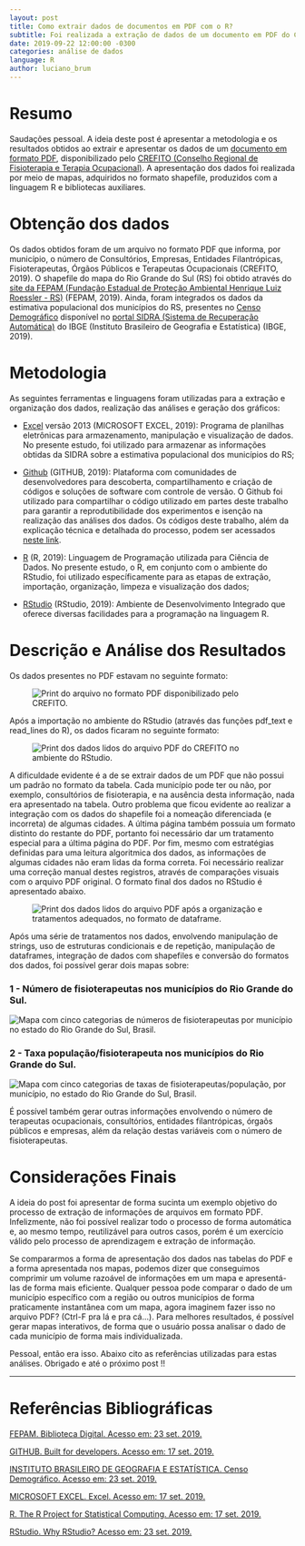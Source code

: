```yaml
---
layout: post
title: Como extrair dados de documentos em PDF com o R?
subtitle: Foi realizada a extração de dados de um documento em PDF do Conselho Regional de Fisioterapia e Terapia Ocupacional (CREFITO) do Rio Grande do Sul. Tais dados foram combinados com o mapa do RS. Além dos resultados interessantes, o how-to (como fazer) e ferramentas utilizadas são apresentadas.
date: 2019-09-22 12:00:00 -0300
categories: análise de dados
language: R
author: luciano_brum
---
```


<h1> Resumo </h1>

Saudações pessoal. A ideia deste post é apresentar a metodologia e os resultados obtidos ao extrair e apresentar os dados de um [documento em formato PDF](http://www.crefito5.org.br/wp-content/uploads/2019/06/total-por-municipio.pdf), disponibilizado pelo [CREFITO (Conselho Regional de Fisioterapia e Terapia Ocupacional)](http://www.crefito5.org.br/). A apresentação dos dados foi realizada por meio de mapas, adquiridos no formato shapefile, produzidos com a linguagem R e bibliotecas auxiliares.

<h1> Obtenção dos dados </h1>

Os dados obtidos foram de um arquivo no formato PDF que informa, por município, o número de Consultórios, Empresas, Entidades Filantrópicas, Fisioterapeutas, Órgãos Públicos e Terapeutas Ocupacionais (CREFITO, 2019). O shapefile do mapa do Rio Grande do Sul (RS) foi obtido através do [site da FEPAM (Fundação Estadual de Proteção Ambiental Henrique Luiz Roessler - RS)](http://www.fepam.rs.gov.br/biblioteca/geo/bases_geo.asp) (FEPAM, 2019). Ainda, foram integrados os dados da estimativa populacional dos municípios do RS, presentes no [Censo Demográfico](https://sidra.ibge.gov.br/tabela/200) disponível no [portal SIDRA (Sistema de Recuperação Automática)](https://sidra.ibge.gov.br) do IBGE (Instituto Brasileiro de Geografia e Estatística) (IBGE, 2019).


<h1> Metodologia </h1>

As seguintes ferramentas e linguagens foram utilizadas para a extração e organização dos dados, realização das análises e geração dos gráficos:

- [Excel](https://support.office.com/pt-br/excel) versão 2013 (MICROSOFT EXCEL, 2019): Programa de planilhas eletrônicas para armazenamento, manipulação e visualização de dados. No presente estudo, foi utilizado para armazenar as informações obtidas da SIDRA sobre a estimativa populacional dos municípios do RS;

- [Github](https://github.com/) (GITHUB, 2019): Plataforma com comunidades de desenvolvedores para descoberta, compartilhamento e criação de códigos e soluções de software com controle de versão. O Github foi utilizado para compartilhar o código utilizado em partes deste trabalho para garantir a reprodutibilidade dos experimentos e isenção na realização das análises dos dados. Os códigos deste trabalho, além da explicação técnica e detalhada do processo, podem ser acessados [neste link](https://github.com/Lubrum/Physiotherapists-Rio-Grande-do-Sul-Brazil).

- [R](https://www.r-project.org/) (R, 2019): Linguagem de Programação utilizada para Ciência de Dados. No presente estudo, o R, em conjunto com o ambiente do RStudio, foi utilizado específicamente para as etapas de extração, importação, organização, limpeza e visualização dos dados;

- [RStudio](https://www.rstudio.com/about/) (RStudio, 2019): Ambiente de Desenvolvimento Integrado que oferece diversas facilidades para a programação na linguagem R.

<h1> Descrição e Análise dos Resultados</h1>

Os dados presentes no PDF estavam no seguinte formato:

<figure class='zoom' style="background: url({{ site.baseurl }}/assets/img/post4/figure1.png)" >
    <img class="img_content" src="{{ site.baseurl }}/assets/img/post4/figure1.png" alt="Print do arquivo no formato PDF disponibilizado pelo CREFITO.">
</figure>

Após a importação no ambiente do RStudio (através das funções pdf_text e read_lines do R), os dados ficaram no seguinte formato:

<figure class='zoom' style="background: url({{ site.baseurl }}/assets/img/post4/figure2.png)" >
    <img class="img_content" src="{{ site.baseurl }}/assets/img/post4/figure2.png" alt="Print dos dados lidos do arquivo PDF do CREFITO no ambiente do RStudio.">
</figure>

A dificuldade evidente é a de se extrair dados de um PDF que não possui um padrão no formato da tabela. Cada município pode ter ou não, por exemplo, consultórios de fisioterapia, e na ausência desta informação, nada era apresentado na tabela. Outro problema que ficou evidente ao realizar a integração com os dados do shapefile foi a nomeação diferenciada (e incorreta) de algumas cidades. A última página também possuia um formato distinto do restante do PDF, portanto foi necessário dar um tratamento especial para a última página do PDF. Por fim, mesmo com estratégias definidas para uma leitura algoritmica dos dados, as informações de algumas cidades não eram lidas da forma correta. Foi necessário realizar uma correção manual destes registros, através de comparações visuais com o arquivo PDF original. O formato final dos dados no RStudio é apresentado abaixo.

<figure class='zoom' style="background: url({{ site.baseurl }}/assets/img/post4/figure3.png)" >
    <img class="img_content" src="{{ site.baseurl }}/assets/img/post4/figure3.png" alt="Print dos dados lidos do arquivo PDF após a organização e tratamentos adequados, no formato de dataframe.">
</figure>

Após uma série de tratamentos nos dados, envolvendo manipulação de strings, uso de estruturas condicionais e de repetição, manipulação de dataframes, integração de dados com shapefiles e conversão do formatos dos dados, foi possível gerar dois mapas sobre:

<h3> 1 - Número de fisioterapeutas nos municípios do Rio Grande do Sul.</h3>

<img class="img_content" src="{{ site.baseurl }}/assets/img/post4/figure4.png" alt="Mapa com cinco categorias de números de fisioterapeutas por município no estado do Rio Grande do Sul, Brasil.">

<h3> 2 - Taxa população/fisioterapeuta nos municípios do Rio Grande do Sul.</h3>

<img class="img_content" src="{{ site.baseurl }}/assets/img/post4/figure5.png" alt="Mapa com cinco categorias de taxas de fisioterapeutas/população, por município, no estado do Rio Grande do Sul, Brasil.">

É possível também gerar outras informações envolvendo o número de terapeutas ocupacionais, consultórios, entidades filantrópicas, órgaõs públicos e empresas, além da relação destas variáveis com o número de fisioterapeutas.

<h1> Considerações Finais </h1>

A ideia do post foi apresentar de forma sucinta um exemplo objetivo do processo de extração de informações de arquivos em formato PDF. Infelizmente, não foi possível realizar todo o processo de forma automática e, ao mesmo tempo, reutilizável para outros casos, porém é um exercício válido pelo processo de aprendizagem e extração de informação. 

Se compararmos a forma de apresentação dos dados nas tabelas do PDF e a forma apresentada nos mapas, podemos dizer que conseguimos comprimir um volume razoável de informações em um mapa e apresentá-las  de forma mais eficiente. Qualquer pessoa pode comparar o dado de um município específico com a região ou outros municípios de forma praticamente instantânea com um mapa, agora imaginem fazer isso no arquivo PDF? (Ctrl-F pra lá e pra cá...). Para melhores resultados, é possível gerar mapas interativos, de forma que o usuário possa analisar o dado de cada município de forma mais individualizada.

Pessoal, então era isso. Abaixo cito as referências utilizadas para estas análises. Obrigado e até o próximo post !! 

<div class="skills">
    <hr class="hr-text" data-content="############">
</div>

<h1> Referências Bibliográficas </h1>

[FEPAM. Biblioteca Digital. Acesso em: 23 set. 2019.](http://www.fepam.rs.gov.br/biblioteca/geo/bases_geo.asp)

[GITHUB. Built for developers. Acesso em: 17 set. 2019.](https://github.com/)

[INSTITUTO BRASILEIRO DE GEOGRAFIA E ESTATÍSTICA. Censo Demográfico. Acesso em: 23 set. 2019.](https://sidra.ibge.gov.br/tabela/200)

[MICROSOFT EXCEL. Excel. Acesso em: 17 set. 2019.](https://products.office.com/pt-br/excel)

[R. The R Project for Statistical Computing. Acesso em: 17 set. 2019.](https://www.r-project.org/)

[RStudio. Why RStudio? Acesso em: 23 set. 2019.](https://www.rstudio.com/about/)